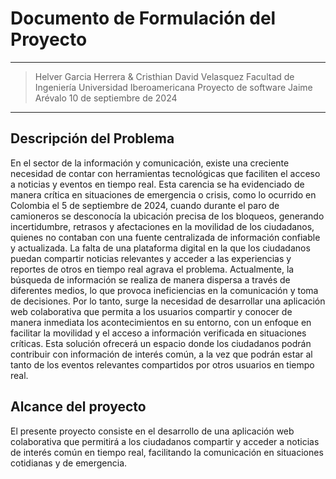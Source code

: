 # Documento de Formulación del Proyecto
***
> Helver Garcia Herrera & Cristhian David Velasquez
> Facultad de Ingeniería Universidad Iberoamericana
> Proyecto de software
> Jaime Arévalo
> 10 de septiembre de 2024
***
## Descripción del Problema 
En el sector de la información y comunicación, existe una creciente necesidad de contar con herramientas tecnológicas que faciliten el acceso a noticias y eventos en tiempo real. Esta carencia se ha evidenciado de manera crítica en situaciones de emergencia o crisis, como lo ocurrido en Colombia el 5 de septiembre de 2024, cuando durante el paro de camioneros se desconocía la ubicación precisa de los bloqueos, generando incertidumbre, retrasos y afectaciones en la movilidad de los ciudadanos, quienes no contaban con una fuente centralizada de información confiable y actualizada.
La falta de una plataforma digital en la que los ciudadanos puedan compartir noticias relevantes y acceder a las experiencias y reportes de otros en tiempo real agrava el problema. Actualmente, la búsqueda de información se realiza de manera dispersa a través de diferentes medios, lo que provoca ineficiencias en la comunicación y toma de decisiones.
Por lo tanto, surge la necesidad de desarrollar una aplicación web colaborativa que permita a los usuarios compartir y conocer de manera inmediata los acontecimientos en su entorno, con un enfoque en facilitar la movilidad y el acceso a información verificada en situaciones críticas. Esta solución ofrecerá un espacio donde los ciudadanos podrán contribuir con información de interés común, a la vez que podrán estar al tanto de los eventos relevantes compartidos por otros usuarios en tiempo real.
## Alcance del proyecto 
El presente proyecto consiste en el desarrollo de una aplicación web colaborativa que permitirá a los ciudadanos compartir y acceder a noticias de interés común en tiempo real, facilitando la comunicación en situaciones cotidianas y de emergencia. 
